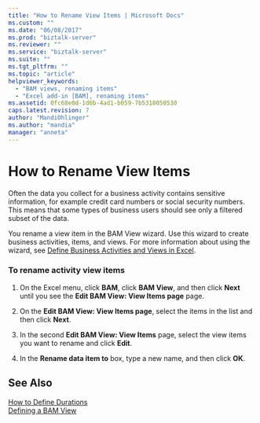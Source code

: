 ```yaml
---
title: "How to Rename View Items | Microsoft Docs"
ms.custom: ""
ms.date: "06/08/2017"
ms.prod: "biztalk-server"
ms.reviewer: ""
ms.service: "biztalk-server"
ms.suite: ""
ms.tgt_pltfrm: ""
ms.topic: "article"
helpviewer_keywords: 
  - "BAM views, renaming items"
  - "Excel add-in [BAM], renaming items"
ms.assetid: 0fc68e0d-1d6b-4ad1-b059-7b5318050530
caps.latest.revision: 7
author: "MandiOhlinger"
ms.author: "mandia"
manager: "anneta"
---
```

# How to Rename View Items
Often the data you collect for a business activity contains sensitive information, for example credit card numbers or social security numbers. This means that some types of business users should see only a filtered subset of the data.  
  
 You rename a view item in the BAM View wizard. Use this wizard to create business activities, items, and views. For more information about using the wizard, see [Define Business Activities and Views in Excel](../core/defining-business-activities-and-views-in-excel.md).  
  
### To rename activity view items  
  
1.  On the Excel menu, click **BAM**, click **BAM View**, and then click **Next** until you see the **Edit BAM View: View Items page** page.  
  
2.  On the **Edit BAM View: View Items page**, select the items in the list and then click **Next**.  
  
3.  In the second **Edit BAM View: View Items** page, select the view items you want to rename and click **Edit**.  
  
4.  In the **Rename data item to** box, type a new name, and then click **OK**.  
  
## See Also  
 [How to Define Durations](../core/how-to-define-durations.md)   
 [Defining a BAM View](../core/defining-a-bam-view.md)